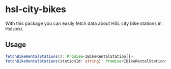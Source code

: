 # hsl-city-bikes
With this package you can easily fetch data about HSL city bike stations in Helsinki.

## Usage
```ts
fetchBikeRentalStations(): Promise<IBikeRentalStation[]>;
fetchBikeRentalStations(stationId: string): Promise<IBikeRentalStation>;
```
